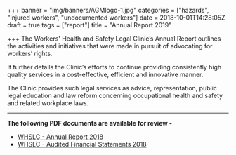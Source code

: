 +++
banner = "img/banners/AGMlogo-1.jpg"
categories = ["hazards", "injured workers", "undocumented workers"]
date = 2018-10-01T14:28:05Z
draft = true
tags = ["report"]
title = "Annual Report 2019"

+++
The Workers' Health and Safety Legal Clinic’s Annual Report outlines the activities and initiatives that were made in pursuit of advocating for workers’ rights.

It further details the Clinic’s efforts to continue providing consistently high quality services in a cost-effective, efficient and innovative manner.

The Clinic provides such legal services as advice, representation, public legal education and law reform concerning occupational health and safety and related workplace laws.

***

**The following PDF documents are available for review -**

* [WHSLC - Annual Report 2018](https://s3.amazonaws.com/newsletter.workers-safety.ca/newsletters/Clinic+References/2018+Annual+Report/Annual+Report+2018.pdf)
* [WHSLC - Audited Financial Statements 2018](https://s3.amazonaws.com/newsletter.workers-safety.ca/newsletters/Clinic+References/2018+Annual+Report/Financial+Statements-Mar312018.pdf)
